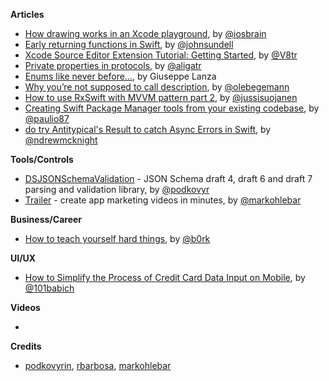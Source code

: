 **Articles**

* [How drawing works in an Xcode playground](http://iosbrain.com/blog/2018/09/03/how-drawing-works-in-an-xcode-playground/), by [@iosbrain](https://twitter.com/iosbrain)
* [Early returning functions in Swift](https://www.swiftbysundell.com/posts/early-returning-functions-in-swift), by [@johnsundell](https://twitter.com/johnsundell)
* [Xcode Source Editor Extension Tutorial: Getting Started](http://www.vadimbulavin.com/xcode-source-editor-extension-tutorial/), by [@V8tr](https://twitter.com/V8tr)
* [Private properties in protocols](http://alisoftware.github.io/swift/protocols/2018/09/02/protocols-private-properties/), by [@aligatr](https://twitter.com/aligatr)
* [Enums like never before…](https://agostini.tech/2018/09/02/enums-like-never-before/), by Giuseppe Lanza
* [Why you’re not supposed to call description](https://oleb.net/2018/dont-call-description/), by [@olebegemann](https://twitter.com/olebegemann)
* [How to use RxSwift with MVVM pattern part 2](http://swiftyjimmy.com/rxswift-with-mvvm-part-2/), by [@jussisuojanen](https://twitter.com/jussisuojanen)
* [Creating Swift Package Manager tools from your existing codebase](https://paul-samuels.com/blog/2018/09/01/creating-spm-tools-from-your-existing-codebase/), by [@paulio87](https://twitter.com/paulio87)
* [do try Antitypical's Result to catch Async Errors in Swift](http://tworingsoft.com/blog/2018/09/04/do-try-result-oriented-error-propagation.html), by [@ndrewmcknight](https://twitter.com/ndrewmcknight)


**Tools/Controls**

* [DSJSONSchemaValidation](https://github.com/dashevo/JSONSchemaValidation) - JSON Schema draft 4, draft 6 and draft 7 parsing and validation library, by [@podkovyr](https://twitter.com/podkovyr)
* [Trailer](https://www.trailerapp.io/) - create app marketing videos in minutes, by [@markohlebar](https://twitter.com/markohlebar)

**Business/Career**

* [How to teach yourself hard things](https://jvns.ca/blog/2018/09/01/learning-skills-you-can-practice/), by [@b0rk](https://twitter.com/b0rk)

**UI/UX**

* [How to Simplify the Process of Credit Card Data Input on Mobile](http://babich.biz/mobile-card-payments/), by [@101babich](https://twitter.com/101babich)

**Videos**

* 

**Credits**

* [podkovyrin](https://github.com/podkovyrin), [rbarbosa](https://github.com/rbarbosa), [markohlebar](https://github.com/markohlebar)
